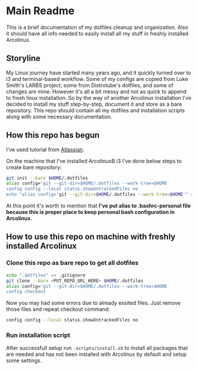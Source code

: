 # Main Readme
This is a brief documentation of my dotfiles cleanup and organization. Also it should have all info needed to easily install all my stuff in freshly installed Arcolinux.

## Storyline
My Linux journey have started many years ago, and it quickly turned over to i3 and terminal-based workflow. Some of my configs are copied from Luke Smith's LARBS project, some from Distrotube's dotfiles, and some of changes are mine. However it's all a bit messy and not as quick to append to fresh linux installation. So by the way of another Arcolinux installation I've decided to install my stuff step-by-step, document it and store as a bare repository. This repo should contain all my dotfiles and installation scripts along with some necessary documentation.

## How this repo has begun
I've used tutorial from [Atlassian](https://atlassian.com/git/tutorials/dotfiles).

On the machine that I've installed ArcolinuxB i3 I've done below steps to create bare repository:

```bash
git init --bare $HOME/.dotfiles
alias config='git --git-dir=$HOME/.dotfiles --work-tree=$HOME
config config --local status.showUntrackedFiles no
echo "alias config='git --git-dir=$HOME/.dotfiles --work-tree=$HOME'" >> $HOME/.bashrc-personal
```

At this point it's worth to mention that **I've put alias to .bashrc-personal file because this is proper place to keep personal bash configuration in Arcolinux**.

## How to use this repo on machine with freshly installed Arcolinux

### Clone this repo as bare repo to get all dotfiles

```bash
echo ".dotfiles" >> .gitignore
git clone --bare <PUT_REPO_URL_HERE> $HOME/.dotfiles
alias config='git --git-dir=$HOME/.dotfiles --work-tree=$HOME
config checkout
```

Now you may had some errors due to already exsited files. Just remove those files and repeat checkout command.

```bash
config config --local status.showUntrackedFiles no
```

### Run installation script

After successfull setup run `.scripts/install.sh` to install all packages that are needed and has not been installed with Arcolinux by default and setup some settings.
